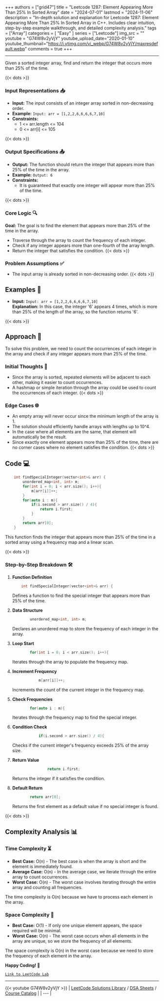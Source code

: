 
+++
authors = ["grid47"]
title = "Leetcode 1287: Element Appearing More Than 25% In Sorted Array"
date = "2024-07-01"
lastmod = "2024-11-06"
description = "In-depth solution and explanation for Leetcode 1287: Element Appearing More Than 25% In Sorted Array in C++. Includes clear intuition, step-by-step example walkthrough, and detailed complexity analysis."
tags = ["Array"]
categories = [
    "Easy"
]
series = ["Leetcode"]
img_src = ""
youtube = "G74W8v2yVjY"
youtube_upload_date="2020-01-10"
youtube_thumbnail="https://i.ytimg.com/vi_webp/G74W8v2yVjY/maxresdefault.webp"
comments = true
+++



---
Given a sorted integer array, find and return the integer that occurs more than 25% of the time.
<!--more-->
{{< dots >}}
### Input Representations 📥
- **Input:** The input consists of an integer array sorted in non-decreasing order.
- **Example:** `Input: arr = [1,2,2,6,6,6,6,7,10]`
- **Constraints:**
	- 1 <= arr.length <= 104
	- 0 <= arr[i] <= 105

{{< dots >}}
### Output Specifications 📤
- **Output:** The function should return the integer that appears more than 25% of the time in the array.
- **Example:** `Output: 6`
- **Constraints:**
	- It is guaranteed that exactly one integer will appear more than 25% of the time.

{{< dots >}}
### Core Logic 🔍
**Goal:** The goal is to find the element that appears more than 25% of the time in the array.

- Traverse through the array to count the frequency of each integer.
- Check if any integer appears more than one-fourth of the array length.
- Return the integer that satisfies the condition.
{{< dots >}}
### Problem Assumptions ✅
- The input array is already sorted in non-decreasing order.
{{< dots >}}
## Examples 🧩
- **Input:** `Input: arr = [1,2,2,6,6,6,6,7,10]`  \
  **Explanation:** In this case, the integer '6' appears 4 times, which is more than 25% of the length of the array, so the function returns '6'.

{{< dots >}}
## Approach 🚀
To solve this problem, we need to count the occurrences of each integer in the array and check if any integer appears more than 25% of the time.

### Initial Thoughts 💭
- Since the array is sorted, repeated elements will be adjacent to each other, making it easier to count occurrences.
- A hashmap or simple iteration through the array could be used to count the occurrences of each integer.
{{< dots >}}
### Edge Cases 🌐
- An empty array will never occur since the minimum length of the array is 1.
- The solution should efficiently handle arrays with lengths up to 10^4.
- In the case where all elements are the same, that element will automatically be the result.
- Since exactly one element appears more than 25% of the time, there are no corner cases where no element satisfies the condition.
{{< dots >}}
## Code 💻
```cpp
	int findSpecialInteger(vector<int>& arr) {
		unordered_map<int, int> m;
		for(int i = 0; i < arr.size(); i++){
			m[arr[i]]++;
		}
		for(auto i : m){
			if(i.second > arr.size() / 4){
				return i.first;
			}
		}
		return arr[0];
	}
```

This function finds the integer that appears more than 25% of the time in a sorted array using a frequency map and a linear scan.

{{< dots >}}
### Step-by-Step Breakdown 🛠️
1. **Function Definition**
	```cpp
		int findSpecialInteger(vector<int>& arr) {
	```
	Defines a function to find the special integer that appears more than 25% of the time.

2. **Data Structure**
	```cpp
			unordered_map<int, int> m;
	```
	Declares an unordered map to store the frequency of each integer in the array.

3. **Loop Start**
	```cpp
			for(int i = 0; i < arr.size(); i++){
	```
	Iterates through the array to populate the frequency map.

4. **Increment Frequency**
	```cpp
				m[arr[i]]++;
	```
	Increments the count of the current integer in the frequency map.

5. **Check Frequencies**
	```cpp
			for(auto i : m){
	```
	Iterates through the frequency map to find the special integer.

6. **Condition Check**
	```cpp
				if(i.second > arr.size() / 4){
	```
	Checks if the current integer's frequency exceeds 25% of the array size.

7. **Return Value**
	```cpp
					return i.first;
	```
	Returns the integer if it satisfies the condition.

8. **Default Return**
	```cpp
			return arr[0];
	```
	Returns the first element as a default value if no special integer is found.

{{< dots >}}
## Complexity Analysis 📊
### Time Complexity ⏳
- **Best Case:** O(n) - The best case is when the array is short and the element is immediately found.
- **Average Case:** O(n) - In the average case, we iterate through the entire array to count occurrences.
- **Worst Case:** O(n) - The worst case involves iterating through the entire array and counting all frequencies.

The time complexity is O(n) because we have to process each element in the array.

### Space Complexity 💾
- **Best Case:** O(1) - If only one unique element appears, the space required will be minimal.
- **Worst Case:** O(n) - The worst case occurs when all elements in the array are unique, so we store the frequency of all elements.

The space complexity is O(n) in the worst case because we need to store the frequency of each element in the array.

**Happy Coding! 🎉**


[`Link to LeetCode Lab`](https://leetcode.com/problems/element-appearing-more-than-25-in-sorted-array/description/)

---
{{< youtube G74W8v2yVjY >}}
| [LeetCode Solutions Library](https://grid47.xyz/leetcode/) / [DSA Sheets](https://grid47.xyz/sheets/) / [Course Catalog](https://grid47.xyz/courses/) |
| --- |
